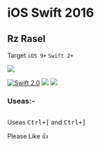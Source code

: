 # iOS Swift 2016
## Rz Rasel


Target <code>iOS 9+</code> <code>Swift 2+</code>

[![](https://avatars0.githubusercontent.com/u/6184050?v=3&s=460)](https://github.com/rzrasel/SwiftLocalNotificationTwo)

[![Swift 2.0](https://img.shields.io/badge/Swift-2.0-orange.svg?style=flat)](https://developer.apple.com/swift/)
[![](http://img.shields.io/badge/Swift-2.1-blue.svg)](https://developer.apple.com/swift)
[![](http://img.shields.io/badge/Platforms-iOS_|%20OS%20X_|%20tvOS_|%20watchOS-blue.svg)]()

### Useas:-
```swift
```

Useas <kbd>Ctrl+[</kbd> and <kbd>Ctrl+]</kbd>

Please Like :+1:
